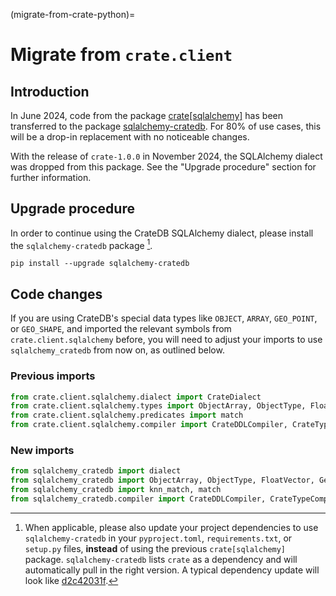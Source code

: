 (migrate-from-crate-python)=
# Migrate from `crate.client`

## Introduction
In June 2024, code from the package [crate\[sqlalchemy\]] has been transferred
to the package [sqlalchemy-cratedb]. For 80% of use cases, this will be
a drop-in replacement with no noticeable changes.

With the release of `crate-1.0.0` in November 2024, the SQLAlchemy dialect was
dropped from this package. See the "Upgrade procedure" section for further
information.

## Upgrade procedure
In order to continue using the CrateDB SQLAlchemy dialect, please install the
`sqlalchemy-cratedb` package [^1].
```shell
pip install --upgrade sqlalchemy-cratedb
```

## Code changes
If you are using CrateDB's special data types like `OBJECT`, `ARRAY`,
`GEO_POINT`, or `GEO_SHAPE`, and imported the relevant symbols from
`crate.client.sqlalchemy` before, you will need to adjust your imports
to use `sqlalchemy_cratedb` from now on, as outlined below.

### Previous imports
```python
from crate.client.sqlalchemy.dialect import CrateDialect
from crate.client.sqlalchemy.types import ObjectArray, ObjectType, FloatVector, Geopoint, Geoshape
from crate.client.sqlalchemy.predicates import match
from crate.client.sqlalchemy.compiler import CrateDDLCompiler, CrateTypeCompiler
```

### New imports
```python
from sqlalchemy_cratedb import dialect
from sqlalchemy_cratedb import ObjectArray, ObjectType, FloatVector, Geopoint, Geoshape
from sqlalchemy_cratedb import knn_match, match
from sqlalchemy_cratedb.compiler import CrateDDLCompiler, CrateTypeCompiler
```


[crate\[sqlalchemy\]]: https://pypi.org/project/crate/
[d2c42031f]: https://github.com/crate/cratedb-examples/commit/d2c42031f
[sqlalchemy-cratedb]: https://pypi.org/project/sqlalchemy-cratedb/

[^1]: When applicable, please also update your project dependencies to use
`sqlalchemy-cratedb` in your `pyproject.toml`, `requirements.txt`, or
`setup.py` files, **instead** of using the previous `crate[sqlalchemy]`
package. `sqlalchemy-cratedb` lists `crate` as a dependency and will
automatically pull in the right version. A typical dependency update will
look like [d2c42031f].
